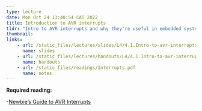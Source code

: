 ```yaml
---
type: lecture
date: Mon Oct 24 13:40:54 CAT 2022
title: Introduction to AVR interrupts
tldr: "Intro to AVR interrupts and why they're useful in embedded systems"
thumbnail: 
links: 
    - url: /static_files/lectures/slides/L4/4.1.Intro-to-avr-interrupts.pdf
      name: slides
    - url: /static_files/lectures/handouts/L4/4.1.Intro-to-avr-interrupts.pdf
      name: handouts
    - url: /static_files/readings/Interrupts.pdf
      name: notes
---
```

**Required reading:**
 
-[Newbie’s Guide to AVR Interrupts](http://www.github.com/abcminiuser/avr-tutorials/blob/master/Interrupts/Output/Interrupts.pdf?raw=true)



